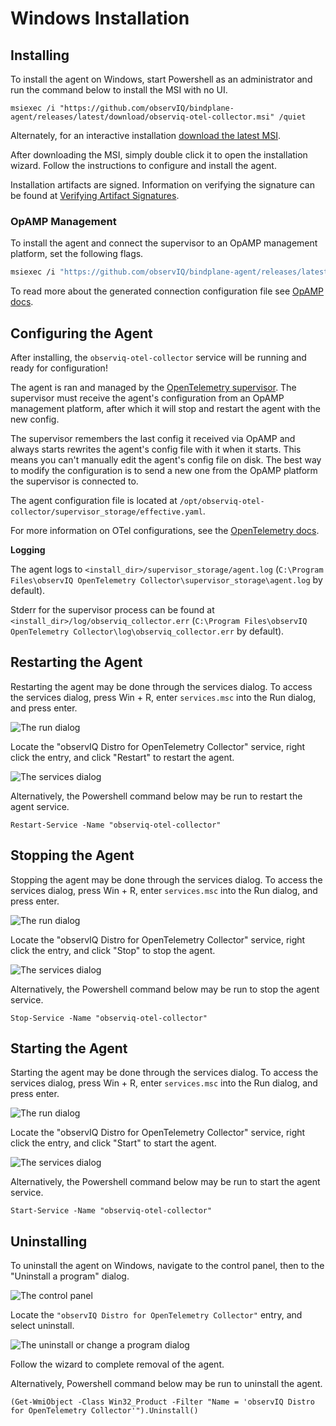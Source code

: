 # Windows Installation

## Installing

To install the agent on Windows, start Powershell as an administrator and run the command below to install the MSI with no UI.
```pwsh
msiexec /i "https://github.com/observIQ/bindplane-agent/releases/latest/download/observiq-otel-collector.msi" /quiet
```

Alternately, for an interactive installation [download the latest MSI](https://github.com/observIQ/bindplane-agent/releases/latest).

After downloading the MSI, simply double click it to open the installation wizard. Follow the instructions to configure and install the agent.

Installation artifacts are signed. Information on verifying the signature can be found at [Verifying Artifact Signatures](./verify-signature.md).

### OpAMP Management

To install the agent and connect the supervisor to an OpAMP management platform, set the following flags. 

```sh
msiexec /i "https://github.com/observIQ/bindplane-agent/releases/latest/download/observiq-otel-collector.msi" /quiet ENABLEMANAGEMENT=1 OPAMPENDPOINT=<your_endpoint> OPAMPSECRETKEY=<secret-key>
```

To read more about the generated connection configuration file see [OpAMP docs](./opamp.md).

## Configuring the Agent

After installing, the `observiq-otel-collector` service will be running and ready for configuration!

The agent is ran and managed by the [OpenTelemetry supervisor](https://github.com/open-telemetry/opentelemetry-collector-contrib/tree/main/cmd/opampsupervisor). The supervisor must receive the agent's configuration from an OpAMP management platform, after which it will stop and restart the agent with the new config.

The supervisor remembers the last config it received via OpAMP and always starts rewrites the agent's config file with it when it starts. This means you can't manually edit the agent's config file on disk. The best way to modify the configuration is to send a new one from the OpAMP platform the supervisor is connected to.

The agent configuration file is located at `/opt/observiq-otel-collector/supervisor_storage/effective.yaml`.

For more information on OTel configurations, see the [OpenTelemetry docs](https://opentelemetry.io/docs/collector/configuration/).

**Logging**

The agent logs to `<install_dir>/supervisor_storage/agent.log` (`C:\Program Files\observIQ OpenTelemetry Collector\supervisor_storage\agent.log` by default).

Stderr for the supervisor process can be found at `<install_dir>/log/observiq_collector.err` (`C:\Program Files\observIQ OpenTelemetry Collector\log\observiq_collector.err` by default).

## Restarting the Agent
Restarting the agent may be done through the services dialog.
To access the services dialog, press Win + R, enter `services.msc` into the Run dialog, and press enter.

![The run dialog](./screenshots/windows/launch-services.png)

Locate the "observIQ Distro for OpenTelemetry Collector" service, right click the entry, and click "Restart" to restart the agent.

![The services dialog](./screenshots/windows/stop-restart-service.png)

Alternatively, the Powershell command below may be run to restart the agent service.
```pwsh
Restart-Service -Name "observiq-otel-collector"
```

## Stopping the Agent

Stopping the agent may be done through the services dialog.
To access the services dialog, press Win + R, enter `services.msc` into the Run dialog, and press enter.

![The run dialog](./screenshots/windows/launch-services.png)

Locate the "observIQ Distro for OpenTelemetry Collector" service, right click the entry, and click "Stop" to stop the agent.

![The services dialog](./screenshots/windows/stop-restart-service.png)

Alternatively, the Powershell command below may be run to stop the agent service.
```pwsh
Stop-Service -Name "observiq-otel-collector"
```

## Starting the Agent

Starting the agent may be done through the services dialog.
To access the services dialog, press Win + R, enter `services.msc` into the Run dialog, and press enter.

![The run dialog](./screenshots/windows/launch-services.png)

Locate the "observIQ Distro for OpenTelemetry Collector" service, right click the entry, and click "Start" to start the agent.

![The services dialog](./screenshots/windows/start-service.png)

Alternatively, the Powershell command below may be run to start the agent service.
```pwsh
Start-Service -Name "observiq-otel-collector"
```

## Uninstalling

To uninstall the agent on Windows, navigate to the control panel, then to the "Uninstall a program" dialog.

![The control panel](./screenshots/windows/control-panel-uninstall.png)

Locate the `"observIQ Distro for OpenTelemetry Collector"` entry, and select uninstall. 

![The uninstall or change a program dialog](./screenshots/windows/uninstall-collector.png)

Follow the wizard to complete removal of the agent.

Alternatively, Powershell command below may be run to uninstall the agent.
```pwsh
(Get-WmiObject -Class Win32_Product -Filter "Name = 'observIQ Distro for OpenTelemetry Collector'").Uninstall()
```
